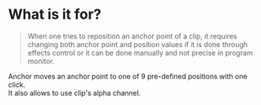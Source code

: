 # What is it for?

> When one tries to reposition an anchor point of a clip, it requires changing both anchor point and position values if it is done through effects control or it can be done manually and not precise in program monitor.

Anchor moves an anchor point to one of 9 pre-defined positions with one click.\
It also allows to use clip's alpha channel.&#x20;
